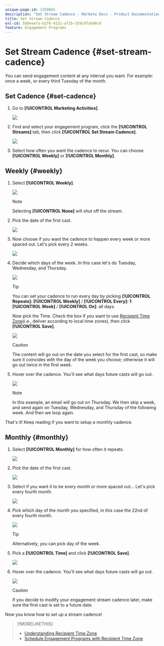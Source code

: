 ```yaml
---
unique-page-id: 2359665
description: "Set Stream Cadence - Marketo Docs - Product Documentation"
title: Set Stream Cadence
exl-id: 589eeefa-b2f6-4131-a72b-359c97ab98c0
feature: Engagement Programs
---
```

# Set Stream Cadence {#set-stream-cadence}

You can send engagement content at any interval you want. For example: once a week, or every third Tuesday of the month.

## Set Cadence {#set-cadence}

1. Go to **[!UICONTROL Marketing Activities]**.

   ![](assets/login-marketing-activities.png)

1. Find and select your engagement program, click the **[!UICONTROL Streams]** tab, then click **[!UICONTROL Set Stream Cadence]**.

   ![](assets/selectstreamcadence.jpg)

1. Select how often you want the cadence to recur. You can choose **[!UICONTROL Weekly]** or **[!UICONTROL Monthly]**.

## Weekly {#weekly}

1. Select **[!UICONTROL Weekly]**.

   ![](assets/image2017-12-5-14-3a9-3a43.png)

   >[!NOTE]
   >
   >Selecting **[!UICONTROL None]** will shut off the stream.

1. Pick the date of the first cast.

   ![](assets/image2017-12-5-14-3a10-3a17.png)

1. Now choose if you want the cadence to happen every week or more spaced out. Let's pick every 2 weeks.

   ![](assets/image2017-12-5-14-3a10-3a56.png)

1. Decide which days of the week. In this case let's do Tuesday, Wednesday, and Thursday.

   ![](assets/image2017-12-5-14-3a12-3a29.png)

   >[!TIP]
   >
   >You can set your cadence to run every day by picking **[!UICONTROL Repeats]: [!UICONTROL Weekly]** / **[!UICONTROL Every]: 1 [!UICONTROL Week]** / **[!UICONTROL On]**: all days.

   Now pick the Time. Check the box if you want to use [Recipient Time Zone](/help/marketo/product-docs/email-marketing/drip-nurturing/engagement-program-streams/set-stream-cadence/schedule-engagement-programs-with-recipient-time-zone.md)(i.e., deliver according to local time zones), then click **[!UICONTROL Save]**.

   ![](assets/image2017-12-5-14-3a20-3a11.png)

   >[!CAUTION]
   >
   >The content will go out on the date you select for the first cast, so make sure it coincides with the day of the week you choose; otherwise it will go out twice in the first week.

1. Hover over the cadence. You'll see what days future casts will go out.

   ![](assets/image2017-12-5-14-3a17-3a29.png)

   >[!NOTE]
   >
   >In this example, an email will go out on Thursday. We then skip a week, and send again on Tuesday, Wednesday, and Thursday of the following week. And then we loop again.

That's it! Keep reading if you want to setup a monthly cadence.

## Monthly {#monthly}

1. Select **[!UICONTROL Monthly]** for how often it repeats.

   ![](assets/image2014-9-15-16-3a30-3a15.png)

1. Pick the date of the first cast.

   ![](assets/image2014-9-15-16-3a30-3a11.png)

1. Select if you want it to be every month or more spaced out... Let's pick every fourth month.

   ![](assets/image2014-9-15-16-3a30-3a7.png)

1. Pick which day of the month you specified, in this case the 22nd of every fourth month.

   ![](assets/image2014-9-15-16-3a29-3a51.png)

   >[!TIP]
   >
   >Alternatively, you can pick day of the week.

1. Pick a **[!UICONTROL Time]** and click **[!UICONTROL Save]**.

   ![](assets/image2014-9-15-16-3a29-3a42.png)

1. Hover over the cadence. You'll see what days future casts will go out.

   ![](assets/image2014-9-15-16-3a29-3a38.png)

   >[!CAUTION]
   >
   >If you decide to modify your engagement stream cadence later, make sure the first cast is set to a future date.

Now you know how to set up a stream cadence!

>[!MORELIKETHIS]
>
>* [Understanding Recipient Time Zone](/help/marketo/product-docs/email-marketing/email-programs/email-program-actions/scheduling-with-recipient-time-zone/understanding-recipient-time-zone.md)
>* [Schedule Engagement Programs with Recipient Time Zone](/help/marketo/product-docs/email-marketing/drip-nurturing/engagement-program-streams/set-stream-cadence/schedule-engagement-programs-with-recipient-time-zone.md)
